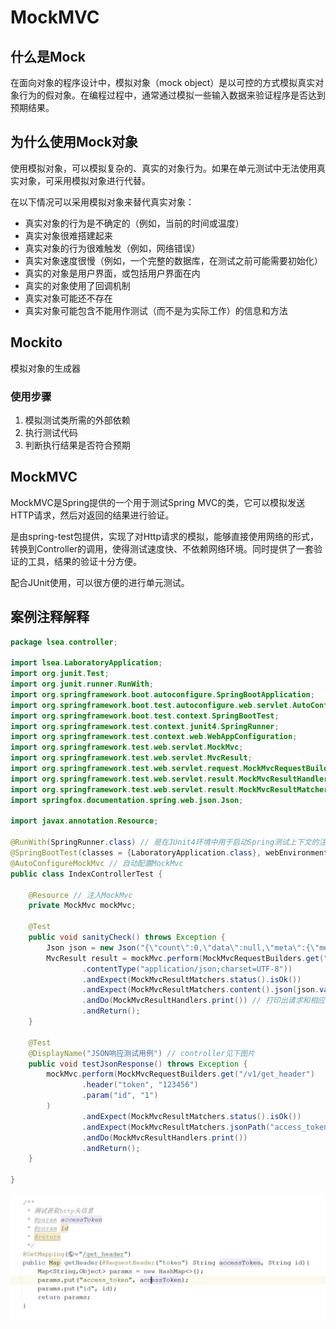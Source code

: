 # MockMVC

## 什么是Mock
在面向对象的程序设计中，模拟对象（mock object）是以可控的方式模拟真实对象行为的假对象。在编程过程中，通常通过模拟一些输入数据来验证程序是否达到预期结果。

## 为什么使用Mock对象

使用模拟对象，可以模拟复杂的、真实的对象行为。如果在单元测试中无法使用真实对象，可采用模拟对象进行代替。

在以下情况可以采用模拟对象来替代真实对象：
* 真实对象的行为是不确定的（例如，当前的时间或温度）
* 真实对象很难搭建起来
* 真实对象的行为很难触发（例如，网络错误）
* 真实对象速度很慢（例如，一个完整的数据库，在测试之前可能需要初始化）
* 真实的对象是用户界面，或包括用户界面在内
* 真实的对象使用了回调机制
* 真实对象可能还不存在
* 真实对象可能包含不能用作测试（而不是为实际工作）的信息和方法

## Mockito
模拟对象的生成器

### 使用步骤
1. 模拟测试类所需的外部依赖
2. 执行测试代码
3. 判断执行结果是否符合预期

## MockMVC

MockMVC是Spring提供的一个用于测试Spring MVC的类，它可以模拟发送HTTP请求，然后对返回的结果进行验证。

是由spring-test包提供，实现了对Http请求的模拟，能够直接使用网络的形式，转换到Controller的调用，使得测试速度快、不依赖网络环境。同时提供了一套验证的工具，结果的验证十分方便。

配合JUnit使用，可以很方便的进行单元测试。

## 案例注释解释

```java
package lsea.controller;

import lsea.LaboratoryApplication;
import org.junit.Test;
import org.junit.runner.RunWith;
import org.springframework.boot.autoconfigure.SpringBootApplication;
import org.springframework.boot.test.autoconfigure.web.servlet.AutoConfigureMockMvc;
import org.springframework.boot.test.context.SpringBootTest;
import org.springframework.test.context.junit4.SpringRunner;
import org.springframework.test.context.web.WebAppConfiguration;
import org.springframework.test.web.servlet.MockMvc;
import org.springframework.test.web.servlet.MvcResult;
import org.springframework.test.web.servlet.request.MockMvcRequestBuilders;
import org.springframework.test.web.servlet.result.MockMvcResultHandlers;
import org.springframework.test.web.servlet.result.MockMvcResultMatchers;
import springfox.documentation.spring.web.json.Json;

import javax.annotation.Resource;

@RunWith(SpringRunner.class) // 是在JUnit4环境中用于启动Spring测试上下文的注解
@SpringBootTest(classes = {LaboratoryApplication.class}, webEnvironment = SpringBootTest.WebEnvironment.RANDOM_PORT) // 指定入口类，random_port防止端口冲突。不指定web环境的话，可以用@WebAppConfiguration，但是用这个就不能用其他配置了。
@AutoConfigureMockMvc // 自动配置MockMvc
public class IndexControllerTest {

    @Resource // 注入MockMvc
    private MockMvc mockMvc;

    @Test
    public void sanityCheck() throws Exception {
        Json json = new Json("{\"count\":0,\"data\":null,\"meta\":{\"message\":\"Hello World!\"}}");
        MvcResult result = mockMvc.perform(MockMvcRequestBuilders.get("/")
                .contentType("application/json;charset=UTF-8"))
                .andExpect(MockMvcResultMatchers.status().isOk())
                .andExpect(MockMvcResultMatchers.content().json(json.value())) // 判断返回的json是否符合预期，有很多其他匹配器的方法，比如String、xml、jsonPath等
                .andDo(MockMvcResultHandlers.print()) // 打印出请求和相应的内容
                .andReturn();
    }

    @Test
    @DisplayName("JSON响应测试用例") // controller见下图片
    public void testJsonResponse() throws Exception {
        mockMvc.perform(MockMvcRequestBuilders.get("/v1/get_header")
                .header("token", "123456")
                .param("id", "1")
        )  
                .andExpect(MockMvcResultMatchers.status().isOk())
                .andExpect(MockMvcResultMatchers.jsonPath("access_token").value("123456"))
                .andDo(MockMvcResultHandlers.print())
                .andReturn();
    }

}
```

![](_attachments/old/2023-04-11-05-05-59.png)